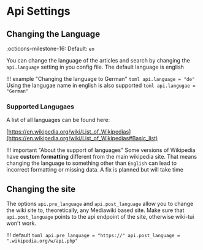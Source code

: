 # Api Settings

## Changing the Language

:octicons-milestone-16: Default: `en`

You can change the language of the articles and search by changing the `api.language` setting in you
config file. The default language is english

!!! example "Changing the language to German"
    ```toml
    api.language = "de"
    ```
    Using the langugae name in english is also supported
    ```toml
    api.langugae = "German"
    ```

### Supported Langugaes

A list of all languages can be found here:

[https://en.wikipedia.org/wiki/List_of_Wikipedias](https://en.wikipedia.org/wiki/List_of_Wikipedias#Basic_list)

!!! important "About the support of languages"
    Some versions of Wikipedia have **custom formatting** different from the main wikipedia site. That means changing the language
    to something other than `English` can lead to incorrect formatting or missing data. A fix is planned but will take time

## Changing the site

The options `api.pre_language` and `api.post_language` allow you to change the wiki site to,
theoretically, any Mediawiki based site. Make sure that `api.post_language` points to the api
endpoint of the site, otherwise wiki-tui won't work.

!!! default
    ```toml
    api.pre_language = "https://"
    api.post_language = ".wikipedia.org/w/api.php"
    ```
